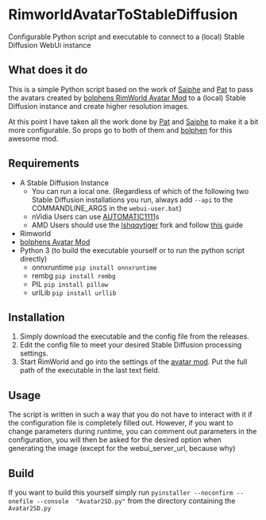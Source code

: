 # RimworldAvatarToStableDiffusion
Configurable Python script and executable to connect to a (local) Stable Diffusion WebUi instance

## What does it do
This is a simple Python script based on the work of [Saiphe](https://steamcommunity.com/id/saipheblue) and [Pat](https://steamcommunity.com/profiles/76561198174973085) to pass the avatars created by  [bolphens RimWorld Avatar Mod](https://steamcommunity.com/profiles/76561199575793319/myworkshopfiles/?appid=294100) to a (local) Stable Diffusion instance and create higher resolution images. 

At this point I have taken all the work done by [Pat](https://steamcommunity.com/profiles/76561198174973085) and [Saiphe](https://steamcommunity.com/id/saipheblue) to make it a bit more configurable. So props go to both of them and [bolphen](https://steamcommunity.com/profiles/76561199575793319) for this awesome mod. 

## Requirements
* A Stable Diffusion Instance
  * You can run a local one. (Regardless of which of the following two Stable Diffusion installations you run, always add  `--api` to the COMMANDLINE_ARGS in the `webui-user.bat`) 
  * nVidia Users can use [AUTOMATIC1111](https://github.com/AUTOMATIC1111/stable-diffusion-webui)s 
  * AMD Users should use the [lshqqytiger](https://github.com/lshqqytiger/stable-diffusion-webui-amdgpu) fork and follow [this](https://github.com/CS1o/Stable-Diffusion-Info/wiki/Webui-Installation-Guides#amd-forge-webui-with-zluda) guide
* Rimworld
* [bolphens Avatar Mod](https://steamcommunity.com/sharedfiles/filedetails/?id=3111373293)
* Python 3 (to build the executable yourself or to run the python script directly)
    * onnxruntime `pip install onnxruntime`
    * rembg `pip install rembg`
    * PIL `pip install pillow`
    * urlLib `pip install urllib`

## Installation
1. Simply download the executable and the config file from the releases.
2. Edit the config file to meet your desired Stable Diffusion processing settings.
3. Start RimWorld and go into the settings of the [avatar mod](https://steamcommunity.com/sharedfiles/filedetails/?id=3111373293). Put the full path of the executable in the last text field.

## Usage
The script is written in such a way that you do not have to interact with it if the configuration file is completely filled out. 
However, if you want to change parameters during runtime, you can comment out parameters in the configuration, you will then be asked for the desired option when generating the image (except for the webui_server_url, because why)

## Build
If you want to build this yourself simply run
`pyinstaller --noconfirm --onefile --console  "Avatar2SD.py"` from the directory containing the  `Avatar2SD.py`
